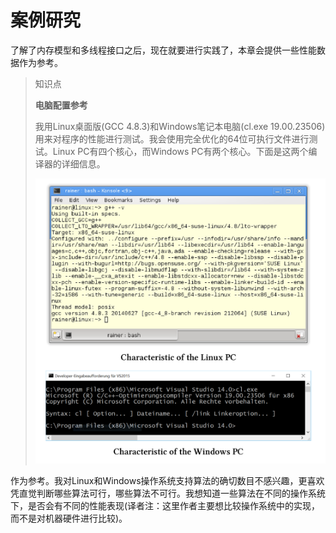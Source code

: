 # 案例研究

了解了内存模型和多线程接口之后，现在就要进行实践了，本章会提供一些性能数据作为参考。

> 知识点
>
> **电脑配置参考**
>
> 我用Linux桌面版(GCC 4.8.3)和Windows笔记本电脑(cl.exe 19.00.23506)用来对程序的性能进行测试。我会使用完全优化的64位可执行文件进行测试。Linux PC有四个核心，而Windows PC有两个核心。下面是这两个编译器的详细信息。
>
> ![](../../../images/detail/Case-Studies/10.png)

作为参考。我对Linux和Windows操作系统支持算法的确切数目不感兴趣，更喜欢凭直觉判断哪些算法可行，哪些算法不可行。我想知道一些算法在不同的操作系统下，是否会有不同的性能表现(译者注：这里作者主要想比较操作系统中的实现，而不是对机器硬件进行比较)。

